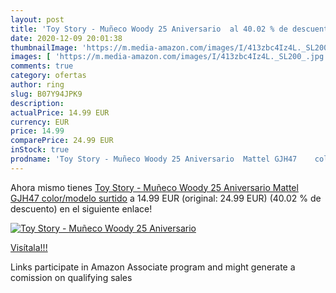 ```yaml
---
layout: post
title: 'Toy Story - Muñeco Woody 25 Aniversario  al 40.02 % de descuento'
date: 2020-12-09 20:01:38
thumbnailImage: 'https://m.media-amazon.com/images/I/413zbc4Iz4L._SL200_.jpg'
images: [ 'https://m.media-amazon.com/images/I/413zbc4Iz4L._SL200_.jpg' ]
comments: true
category: ofertas
author: ring
slug: B07Y94JPK9
description:
actualPrice: 14.99 EUR
currency: EUR
price: 14.99
comparePrice: 24.99 EUR
inStock: true
prodname: 'Toy Story - Muñeco Woody 25 Aniversario  Mattel GJH47    color/modelo surtido'
---
```


Ahora mismo tienes [Toy Story - Muñeco Woody 25 Aniversario  Mattel GJH47    color/modelo surtido](https://www.amazon.es/dp/B07Y94JPK9/?tag=tolees-21) a 14.99 EUR (original: 24.99 EUR) (40.02 %  de descuento) en el siguiente enlace!

[![Toy Story - Muñeco Woody 25 Aniversario ](https://m.media-amazon.com/images/I/413zbc4Iz4L._SL200_.jpg)](https://www.amazon.es/dp/B07Y94JPK9/?tag=tolees-21)

[Visítala!!!](https://www.amazon.es/dp/B07Y94JPK9/?tag=tolees-21)

Links participate in Amazon Associate program and might generate a comission on qualifying sales
